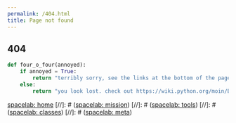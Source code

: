 ```yaml
---
permalink: /404.html
title: Page not found
---
```


## 404

```python
def four_o_four(annoyed):
    if annoyed = True:
        return "terribly sorry, see the links at the bottom of the page")
    else:
        return "you look lost. check out https://wiki.python.org/moin/BeginnersGuide/Overview if you're curious. or just see the links at the bottom of the page."
```

[spacelab: home](https://spacelab1.github.io)
[//]: # ([spacelab: mission](https://spacelab1.github.io/))
[//]: # ([spacelab: tools](https://spacelab1.github.io/))
[//]: # ([spacelab: classes](https://spacelab1.github.io/))
[//]: # ([spacelab: meta](https://spacelab1.github.io/))
